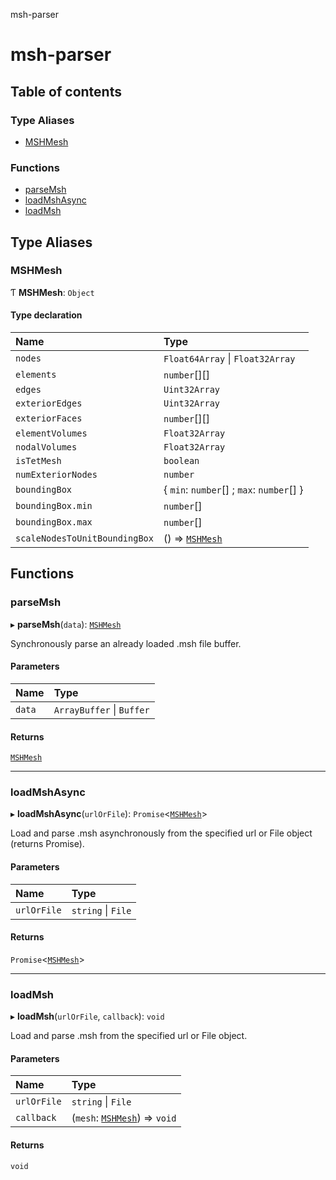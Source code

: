msh-parser

# msh-parser

## Table of contents

### Type Aliases

- [MSHMesh](README.md#mshmesh)

### Functions

- [parseMsh](README.md#parsemsh)
- [loadMshAsync](README.md#loadmshasync)
- [loadMsh](README.md#loadmsh)

## Type Aliases

### MSHMesh

Ƭ **MSHMesh**: `Object`

#### Type declaration

| Name | Type |
| :------ | :------ |
| `nodes` | `Float64Array` \| `Float32Array` |
| `elements` | `number`[][] |
| `edges` | `Uint32Array` |
| `exteriorEdges` | `Uint32Array` |
| `exteriorFaces` | `number`[][] |
| `elementVolumes` | `Float32Array` |
| `nodalVolumes` | `Float32Array` |
| `isTetMesh` | `boolean` |
| `numExteriorNodes` | `number` |
| `boundingBox` | { `min`: `number`[] ; `max`: `number`[]  } |
| `boundingBox.min` | `number`[] |
| `boundingBox.max` | `number`[] |
| `scaleNodesToUnitBoundingBox` | () => [`MSHMesh`](README.md#mshmesh) |

## Functions

### parseMsh

▸ **parseMsh**(`data`): [`MSHMesh`](README.md#mshmesh)

Synchronously parse an already loaded .msh file buffer.

#### Parameters

| Name | Type |
| :------ | :------ |
| `data` | `ArrayBuffer` \| `Buffer` |

#### Returns

[`MSHMesh`](README.md#mshmesh)

___

### loadMshAsync

▸ **loadMshAsync**(`urlOrFile`): `Promise`<[`MSHMesh`](README.md#mshmesh)\>

Load and parse .msh asynchronously from the specified url or File object (returns Promise).

#### Parameters

| Name | Type |
| :------ | :------ |
| `urlOrFile` | `string` \| `File` |

#### Returns

`Promise`<[`MSHMesh`](README.md#mshmesh)\>

___

### loadMsh

▸ **loadMsh**(`urlOrFile`, `callback`): `void`

Load and parse .msh from the specified url or File object.

#### Parameters

| Name | Type |
| :------ | :------ |
| `urlOrFile` | `string` \| `File` |
| `callback` | (`mesh`: [`MSHMesh`](README.md#mshmesh)) => `void` |

#### Returns

`void`
